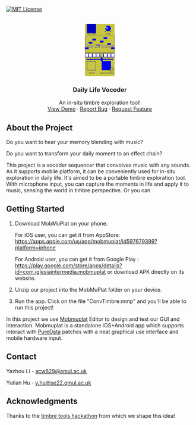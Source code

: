 <!-- PROJECT SHIELDS -->
[![MIT License][license-shield]][license-url]


<!-- PROJECT LOGO -->
<br />
<div align="center">
<!--   <a href="https://github.com/othneildrew/Best-README-Template">
    <img src="images/logo.png" alt="Logo" width="80" height="80">
  </a> -->
  <img src="images/logo.jpg" alt="Logo" width="80">

  <h3 align="center">Daily Life Vocoder</h3>

  <p align="center">
    An in-situ timbre exploration tool!
    <br />
    <a href="https://www.youtube.com/shorts/r5UcnywTU4c">View Demo</a>
    ·
    <a href="https://github.com/li630925405/daily-life-vocoder/issues">Report Bug</a>
    ·
    <a href="https://github.com/li630925405/daily-life-vocoder/issues">Request Feature</a>
  </p>
</div>



## About the Project

Do you want to hear your memory blending with music?

Do you want to transform your daily moment to an effect chain?

This project is a vocoder sequencer that convolves music with any sounds. As it supports mobile platform, it can be conveniently used for in-situ exploration in daily life. It's aimed to be a portable timbre exploration tool. With microphone input, you can capture the moments in life and apply it to music, sensing the world in timbre perspective. Or you can 


## Getting Started
1. Download MobMuPlat on your phone.

    For iOS user, you can get it from AppStore: https://apps.apple.com/us/app/mobmuplat/id597679399?platform=iphone
    
    For Android user, you can get it from Google Play : https://play.google.com/store/apps/details?id=com.iglesiaintermedia.mobmuplat
    or download APK directly on its website.

2. Unzip our project into the MobMuPlat folder on your device.
3. Run the app. Click on the file "ConvTimbre.mmp" and you'll be able to run this project!

In this project we use [Mobmuplat](https://danieliglesia.com/mobmuplat/) Editor to design and test our GUI and interaction. Mobmuplat is a standalone iOS+Android app which supports interact with [PureData](https://puredata.info/) patches with a neat graphical use interface and mobile hardware input.




<!-- CONTACT -->
## Contact

Yazhou Li - acw629@amul.ac.uk

Yutian Hu - y.hu@se22.qmul.ac.uk


<!-- ACKNOWLEDGMENTS -->
## Acknowledgments

Thanks to the [timbre tools hackathon](https://comma.eecs.qmul.ac.uk/timbre-tools-hackathon/) from which we shape this idea!


<!-- MARKDOWN LINKS & IMAGES -->
[license-shield]: https://img.shields.io/github/license/othneildrew/Best-README-Template.svg?style=for-the-badge
[license-url]: https://github.com/li630925405/daily-life-vocoder/blob/main/LICENSE.txt
